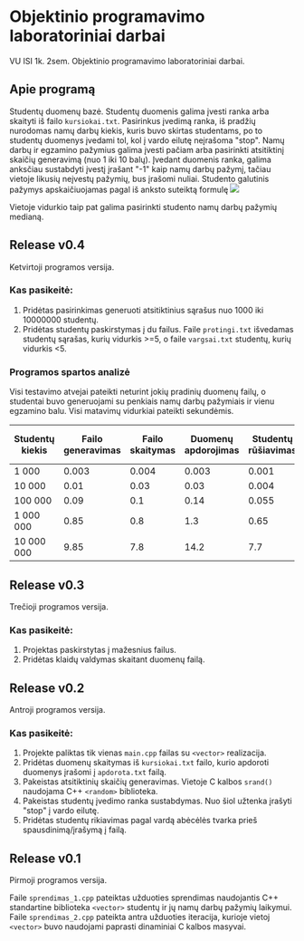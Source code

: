 # Objektinio programavimo laboratoriniai darbai

VU ISI 1k. 2sem. Objektinio programavimo laboratoriniai darbai.

## Apie programą

Studentų duomenų bazė. Studentų duomenis galima įvesti ranka arba skaityti iš failo `kursiokai.txt`. Pasirinkus įvedimą ranka, iš pradžių nurodomas namų darbų kiekis, kuris buvo skirtas studentams, po to studentų duomenys įvedami tol, kol į vardo eilutę neįrašoma "stop". Namų darbų ir egzamino pažymius galima įvesti pačiam arba pasirinkti atsitiktinį skaičių generavimą (nuo 1 iki 10 balų). Įvedant duomenis ranka, galima anksčiau sustabdyti įvestį įrašant "-1" kaip namų darbų pažymį, tačiau vietoje likusių neįvestų pažymių, bus įrašomi nuliai. Studento galutinis pažymys apskaičiuojamas pagal iš anksto suteiktą formulę
![](https://latex.codecogs.com/svg.image?G%20=%200.4%20*%20\frac{\sum_{i=1}^{n}nd_{i}}{n}%20+%200.6%20*%20egz)

Vietoje vidurkio taip pat galima pasirinkti studento namų darbų pažymių medianą.

## Release v0.4

Ketvirtoji programos versija.

### Kas pasikeitė:

1. Pridėtas pasirinkimas generuoti atsitiktinius sąrašus nuo 1000 iki 10000000 studentų.
2. Pridėtas studentų paskirstymas į du failus. Faile `protingi.txt` išvedamas studentų sąrašas, kurių vidurkis >=5, o faile `vargsai.txt` studentų, kurių vidurkis <5.

### Programos spartos analizė

Visi testavimo atvejai pateikti neturint jokių pradinių duomenų failų, o studentai buvo generuojami su penkiais namų darbų pažymiais ir vienu egzamino balu. Visi matavimų vidurkiai pateikti sekundėmis.

| Studentų kiekis | Failo generavimas | Failo skaitymas | Duomenų apdorojimas | Studentų rūšiavimas | Išvedimas į du failus | Visas programos veikimas |
| --------------- | ----------------- | --------------- | ------------------- | ------------------- | --------------------- | ------------------------ |
| 1 000           | 0.003             | 0.004           | 0.003               | 0.001               | 0.004                 | 0.011                    |
| 10 000          | 0.01              | 0.03            | 0.03                | 0.004               | 0.02                  | 0.085                    |
| 100 000         | 0.09              | 0.1             | 0.14                | 0.055               | 0.17                  | 0.47                     |
| 1 000 000       | 0.85              | 0.8             | 1.3                 | 0.65                | 1.7                   | 4.45                     |
| 10 000 000      | 9.85              | 7.8             | 14.2                | 7.7                 | 16.5                  | 46.2                     |

## Release v0.3

Trečioji programos versija.

### Kas pasikeitė:

1. Projektas paskirstytas į mažesnius failus.
2. Pridėtas klaidų valdymas skaitant duomenų failą.

## Release v0.2

Antroji programos versija.

### Kas pasikeitė:

1. Projekte paliktas tik vienas `main.cpp` failas su `<vector>` realizacija.
2. Pridėtas duomenų skaitymas iš `kursiokai.txt` failo, kurio apdoroti duomenys įrašomi į `apdorota.txt` failą.
3. Pakeistas atsitiktinių skaičių generavimas. Vietoje C kalbos `srand()` naudojama C++ `<random>` biblioteka.
4. Pakeistas studentų įvedimo ranka sustabdymas. Nuo šiol užtenka įrašyti "stop" į vardo eilutę.
5. Pridėtas studentų rikiavimas pagal vardą abėcėlės tvarka prieš spausdinimą/įrašymą į failą.

## Release v0.1

Pirmoji programos versija.

Faile `sprendimas_1.cpp` pateiktas užduoties sprendimas naudojantis C++ standartine biblioteka `<vector>` studentų ir jų namų darbų pažymių laikymui. Faile `sprendimas_2.cpp` pateikta antra užduoties iteracija, kurioje vietoj `<vector>` buvo naudojami paprasti dinaminiai C kalbos masyvai.
